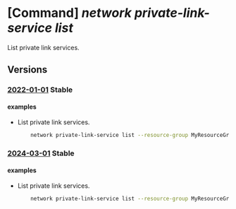 # [Command] _network private-link-service list_

List private link services.

## Versions

### [2022-01-01](/Resources/mgmt-plane/L3N1YnNjcmlwdGlvbnMve30vcHJvdmlkZXJzL21pY3Jvc29mdC5uZXR3b3JrL3ByaXZhdGVsaW5rc2VydmljZXM=/2022-01-01.xml) **Stable**

<!-- mgmt-plane /subscriptions/{}/providers/microsoft.network/privatelinkservices 2022-01-01 -->
<!-- mgmt-plane /subscriptions/{}/resourcegroups/{}/providers/microsoft.network/privatelinkservices 2022-01-01 -->

#### examples

- List private link services.
    ```bash
        network private-link-service list --resource-group MyResourceGroup
    ```

### [2024-03-01](/Resources/mgmt-plane/L3N1YnNjcmlwdGlvbnMve30vcHJvdmlkZXJzL21pY3Jvc29mdC5uZXR3b3JrL3ByaXZhdGVsaW5rc2VydmljZXM=/2024-03-01.xml) **Stable**

<!-- mgmt-plane /subscriptions/{}/providers/microsoft.network/privatelinkservices 2024-03-01 -->
<!-- mgmt-plane /subscriptions/{}/resourcegroups/{}/providers/microsoft.network/privatelinkservices 2024-03-01 -->

#### examples

- List private link services.
    ```bash
        network private-link-service list --resource-group MyResourceGroup
    ```
